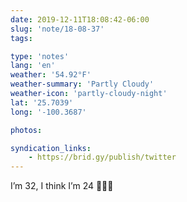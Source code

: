 ```yaml
---
date: 2019-12-11T18:08:42-06:00
slug: 'note/18-08-37'
tags:

type: 'notes'
lang: 'en'
weather: '54.92°F'
weather-summary: 'Partly Cloudy'
weather-icon: 'partly-cloudy-night'
lat: '25.7039'
long: '-100.3687'

photos:

syndication_links:
    - https://brid.gy/publish/twitter
---
```

I’m 32, I think I’m 24 🤷🏻‍♂️